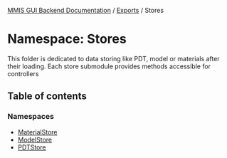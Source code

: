 [MMIS GUI Backend Documentation](../README.md) / [Exports](../modules.md) / Stores

# Namespace: Stores

This folder is dedicated to data storing like PDT, model or materials after their loading. Each store submodule provides methods accessible for controllers

## Table of contents

### Namespaces

-   [MaterialStore](Stores.MaterialStore.md)
-   [ModelStore](Stores.ModelStore.md)
-   [PDTStore](Stores.PDTStore.md)
